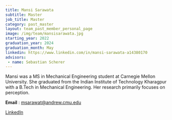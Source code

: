 ```yaml
---
title: Mansi Sarawata
subtitle: Master
job_title: Master
category: past_master
layout: team_past_member_personal_page
image: /img/team/mansisarawata.jpg
starting_year: 2022
graduation_year: 2024
graduation_month: May
linkedin: https://www.linkedin.com/in/mansi-sarawata-a14380170
advisors:
 - name: Sebastian Scherer
---
```

Mansi was a MS in Mechanical Engineering student at Carnegie Mellon University. She graduated from the Indian Institute of Technology Kharagpur with a B.Tech in Mechanical Engineering. Her research primarily focuses on perception. 
<br>

**Email** : [msarawat@andrew.cmu.edu](msarawat@andrew.cmu.edu)

[LinkedIn](https://www.linkedin.com/in/mansi-sarawata-a14380170)

